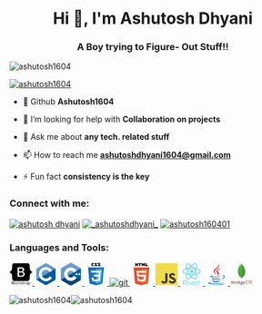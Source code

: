 <h1 align="center">Hi 👋, I'm Ashutosh Dhyani</h1>
<h3 align="center">A Boy trying to Figure- Out Stuff!!</h3>

<p align="left"> <img src="https://komarev.com/ghpvc/?username=ashutosh1604&label=Profile%20views&color=0e75b6&style=flat" alt="ashutosh1604" /> </p>

<p align="left"> <a href="https://github.com/ryo-ma/github-profile-trophy"><img src="https://github-profile-trophy.vercel.app/?username=ashutosh1604" alt="ashutosh1604" /></a> </p>


- 👯 Github **Ashutosh1604**

- 🤝 I’m looking for help with **Collaboration on projects**

- 💬 Ask me about **any tech. related stuff**

- 📫 How to reach me **ashutoshdhyani1604@gmail.com**

- ⚡ Fun fact **consistency is the key**

<h3 align="left">Connect with me:</h3>
<p align="left">
<a href="https://fb.com/ashutosh dhyani" target="blank"><img align="center" src="https://raw.githubusercontent.com/rahuldkjain/github-profile-readme-generator/master/src/images/icons/Social/facebook.svg" alt="ashutosh dhyani" height="30" width="40" /></a>
<a href="https://instagram.com/_ashutoshdhyani_" target="blank"><img align="center" src="https://raw.githubusercontent.com/rahuldkjain/github-profile-readme-generator/master/src/images/icons/Social/instagram.svg" alt="_ashutoshdhyani_" height="30" width="40" /></a>
<a href="https://www.leetcode.com/ashutosh160401" target="blank"><img align="center" src="https://raw.githubusercontent.com/rahuldkjain/github-profile-readme-generator/master/src/images/icons/Social/leet-code.svg" alt="ashutosh160401" height="30" width="40" /></a>
</p>

<h3 align="left">Languages and Tools:</h3>
<p align="left"> <a href="https://getbootstrap.com" target="_blank" rel="noreferrer"> <img src="https://raw.githubusercontent.com/devicons/devicon/master/icons/bootstrap/bootstrap-plain-wordmark.svg" alt="bootstrap" width="40" height="40"/> </a> <a href="https://www.cprogramming.com/" target="_blank" rel="noreferrer"> <img src="https://raw.githubusercontent.com/devicons/devicon/master/icons/c/c-original.svg" alt="c" width="40" height="40"/> </a> <a href="https://www.w3schools.com/cpp/" target="_blank" rel="noreferrer"> <img src="https://raw.githubusercontent.com/devicons/devicon/master/icons/cplusplus/cplusplus-original.svg" alt="cplusplus" width="40" height="40"/> </a> <a href="https://www.w3schools.com/css/" target="_blank" rel="noreferrer"> <img src="https://raw.githubusercontent.com/devicons/devicon/master/icons/css3/css3-original-wordmark.svg" alt="css3" width="40" height="40"/> </a> <a href="https://git-scm.com/" target="_blank" rel="noreferrer"> <img src="https://www.vectorlogo.zone/logos/git-scm/git-scm-icon.svg" alt="git" width="40" height="40"/> </a> <a href="https://www.w3.org/html/" target="_blank" rel="noreferrer"> <img src="https://raw.githubusercontent.com/devicons/devicon/master/icons/html5/html5-original-wordmark.svg" alt="html5" width="40" height="40"/> </a> <a href="https://developer.mozilla.org/en-US/docs/Web/JavaScript" target="_blank" rel="noreferrer"> <img src="https://raw.githubusercontent.com/devicons/devicon/master/icons/javascript/javascript-original.svg" alt="javascript" width="40" height="40"/> </a> <a href="https://reactjs.org/" target="_blank" rel="noreferrer"> <img src="https://raw.githubusercontent.com/devicons/devicon/master/icons/react/react-original-wordmark.svg" alt="react" width="40" height="40"/> </a>   <a href="https://www.java.com" target="_blank" rel="noreferrer"> <img src="https://raw.githubusercontent.com/devicons/devicon/master/icons/java/java-original.svg" alt="java" width="40" height="40"/> </a> <a href="https://www.mongodb.com/" target="_blank" rel="noreferrer"> <img src="https://raw.githubusercontent.com/devicons/devicon/master/icons/mongodb/mongodb-original-wordmark.svg" alt="mongodb" width="40" height="40"/> </a> </p>


<p><img align="left"  src="https://github-readme-stats.vercel.app/api/top-langs?username=ashutosh1604&show_icons=true&locale=en&layout=compact" alt="ashutosh1604" /></p>


<p>&nbsp;<img align="left"  src="https://github-readme-stats.vercel.app/api?username=ashutosh1604&show_icons=true&locale=en" alt="ashutosh1604" /></p>





